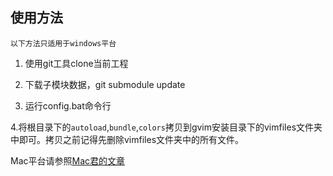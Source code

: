 ## 使用方法
`以下方法只适用于windows平台`

1. 使用git工具clone当前工程

2. 下载子模块数据，git submodule update

3. 运行config.bat命令行

4.将根目录下的`autoload`,`bundle`,`colors`拷贝到gvim安装目录下的vimfiles文件夹中即可。拷贝之前记得先删除vimfiles文件夹中的所有文件。


Mac平台请参照[Mac君的文章](http://www.cnblogs.com/chijianqiang/archive/2012/11/06/vim-3.html)